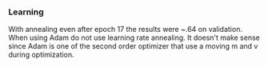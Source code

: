 ### Learning
With annealing even after epoch 17 the results were ~.64 on validation.
When using Adam do not use learning rate annealing. It doesn't make sense since Adam is one of the second order optimizer that use a moving m and v during optimization.
